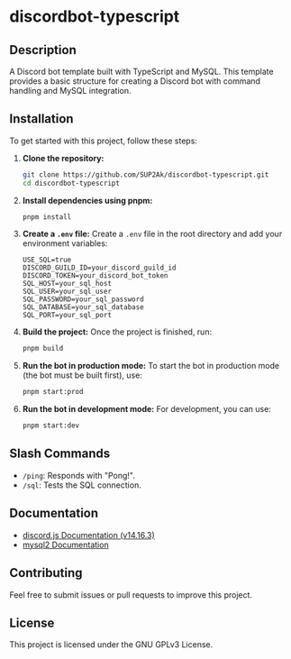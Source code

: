 # discordbot-typescript

## Description
A Discord bot template built with TypeScript and MySQL. This template provides a basic structure for creating a Discord bot with command handling and MySQL integration.

## Installation

To get started with this project, follow these steps:

1. **Clone the repository:**
   ```bash
   git clone https://github.com/SUP2Ak/discordbot-typescript.git
   cd discordbot-typescript
   ```

2. **Install dependencies using pnpm:**
   ```bash
   pnpm install
   ```

3. **Create a `.env` file:**
   Create a `.env` file in the root directory and add your environment variables:
   ```
   USE_SQL=true
   DISCORD_GUILD_ID=your_discord_guild_id
   DISCORD_TOKEN=your_discord_bot_token
   SQL_HOST=your_sql_host
   SQL_USER=your_sql_user
   SQL_PASSWORD=your_sql_password
   SQL_DATABASE=your_sql_database
   SQL_PORT=your_sql_port
   ```

4. **Build the project:**
   Once the project is finished, run:
   ```bash
   pnpm build
   ```

5. **Run the bot in production mode:**
   To start the bot in production mode (the bot must be built first), use:
   ```bash
   pnpm start:prod
   ```

6. **Run the bot in development mode:**
   For development, you can use:
   ```bash
   pnpm start:dev
   ```

## Slash Commands
- `/ping`: Responds with "Pong!".
- `/sql`: Tests the SQL connection.

## Documentation
- [discord.js Documentation (v14.16.3)](https://discord.js.org/docs/packages/discord.js/14.16.3)
- [mysql2 Documentation](https://sidorares.github.io/node-mysql2/docs/documentation)

## Contributing
Feel free to submit issues or pull requests to improve this project.

## License
This project is licensed under the GNU GPLv3 License.